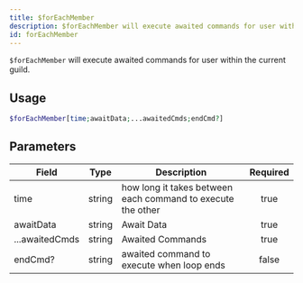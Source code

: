 ```yaml
---
title: $forEachMember
description: $forEachMember will execute awaited commands for user within the current guild.
id: forEachMember
---
```


`$forEachMember` will execute awaited commands for user within the current guild.

## Usage

```php
$forEachMember[time;awaitData;...awaitedCmds;endCmd?]
```

## Parameters

| Field          | Type   | Description                                                 | Required |
|----------------|--------|-------------------------------------------------------------|:--------:|
| time           | string | how long it takes between each command to execute the other |   true   |
| awaitData      | string | Await Data                                                  |   true   |
| ...awaitedCmds | string | Awaited Commands                                            |   true   |
| endCmd?        | string | awaited command to execute when loop ends                   |  false   |